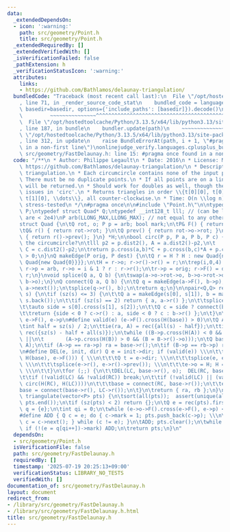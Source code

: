```yaml
---
data:
  _extendedDependsOn:
  - icon: ':warning:'
    path: src/geometry/Point.h
    title: src/geometry/Point.h
  _extendedRequiredBy: []
  _extendedVerifiedWith: []
  _isVerificationFailed: false
  _pathExtension: h
  _verificationStatusIcon: ':warning:'
  attributes:
    links:
    - https://github.com/Bathlamos/delaunay-triangulation/
  bundledCode: "Traceback (most recent call last):\n  File \"/opt/hostedtoolcache/Python/3.13.5/x64/lib/python3.13/site-packages/onlinejudge_verify/documentation/build.py\"\
    , line 71, in _render_source_code_stat\n    bundled_code = language.bundle(stat.path,\
    \ basedir=basedir, options={'include_paths': [basedir]}).decode()\n          \
    \         ~~~~~~~~~~~~~~~^^^^^^^^^^^^^^^^^^^^^^^^^^^^^^^^^^^^^^^^^^^^^^^^^^^^^^^^^^^^^^^^^^\n\
    \  File \"/opt/hostedtoolcache/Python/3.13.5/x64/lib/python3.13/site-packages/onlinejudge_verify/languages/cplusplus.py\"\
    , line 187, in bundle\n    bundler.update(path)\n    ~~~~~~~~~~~~~~^^^^^^\n  File\
    \ \"/opt/hostedtoolcache/Python/3.13.5/x64/lib/python3.13/site-packages/onlinejudge_verify/languages/cplusplus_bundle.py\"\
    , line 312, in update\n    raise BundleErrorAt(path, i + 1, \"#pragma once found\
    \ in a non-first line\")\nonlinejudge_verify.languages.cplusplus_bundle.BundleErrorAt:\
    \ src/geometry/FastDelaunay.h: line 15: #pragma once found in a non-first line\n"
  code: "/**\n * Author: Philippe Legault\n * Date: 2016\n * License: MIT\n * Source:\
    \ https://github.com/Bathlamos/delaunay-triangulation/\n * Description: Fast Delaunay\
    \ triangulation.\n * Each circumcircle contains none of the input points.\n *\
    \ There must be no duplicate points.\n * If all points are on a line, no triangles\
    \ will be returned.\n * Should work for doubles as well, though there may be precision\
    \ issues in 'circ'.\n * Returns triangles in order \\{t[0][0], t[0][1], t[0][2],\
    \ t[1][0], \\dots\\}, all counter-clockwise.\n * Time: O(n \\log n)\n * Status:\
    \ stress-tested\n */\n#pragma once\n\n#include \"Point.h\"\n\ntypedef Point<ll>\
    \ P;\ntypedef struct Quad* Q;\ntypedef __int128_t lll; // (can be ll if coords\
    \ are < 2e4)\nP arb(LLONG_MAX,LLONG_MAX); // not equal to any other point\n\n\
    struct Quad {\n\tQ rot, o; P p = arb; bool mark;\n\tP& F() { return r()->p; }\n\
    \tQ& r() { return rot->rot; }\n\tQ prev() { return rot->o->rot; }\n\tQ next()\
    \ { return r()->prev(); }\n} *H;\n\nbool circ(P p, P a, P b, P c) { // is p in\
    \ the circumcircle?\n\tlll p2 = p.dist2(), A = a.dist2()-p2,\n\t    B = b.dist2()-p2,\
    \ C = c.dist2()-p2;\n\treturn p.cross(a,b)*C + p.cross(b,c)*A + p.cross(c,a)*B\
    \ > 0;\n}\nQ makeEdge(P orig, P dest) {\n\tQ r = H ? H : new Quad{new Quad{new\
    \ Quad{new Quad{0}}}};\n\tH = r->o; r->r()->r() = r;\n\trep(i,0,4) r = r->rot,\
    \ r->p = arb, r->o = i & 1 ? r : r->r();\n\tr->p = orig; r->F() = dest;\n\treturn\
    \ r;\n}\nvoid splice(Q a, Q b) {\n\tswap(a->o->rot->o, b->o->rot->o); swap(a->o,\
    \ b->o);\n}\nQ connect(Q a, Q b) {\n\tQ q = makeEdge(a->F(), b->p);\n\tsplice(q,\
    \ a->next());\n\tsplice(q->r(), b);\n\treturn q;\n}\n\npair<Q,Q> rec(const vector<P>&\
    \ s) {\n\tif (sz(s) <= 3) {\n\t\tQ a = makeEdge(s[0], s[1]), b = makeEdge(s[1],\
    \ s.back());\n\t\tif (sz(s) == 2) return { a, a->r() };\n\t\tsplice(a->r(), b);\n\
    \t\tauto side = s[0].cross(s[1], s[2]);\n\t\tQ c = side ? connect(b, a) : 0;\n\
    \t\treturn {side < 0 ? c->r() : a, side < 0 ? c : b->r() };\n\t}\n\n#define H(e)\
    \ e->F(), e->p\n#define valid(e) (e->F().cross(H(base)) > 0)\n\tQ A, B, ra, rb;\n\
    \tint half = sz(s) / 2;\n\ttie(ra, A) = rec({all(s) - half});\n\ttie(B, rb) =\
    \ rec({sz(s) - half + all(s)});\n\twhile ((B->p.cross(H(A)) < 0 && (A = A->next()))\
    \ ||\n\t       (A->p.cross(H(B)) > 0 && (B = B->r()->o)));\n\tQ base = connect(B->r(),\
    \ A);\n\tif (A->p == ra->p) ra = base->r();\n\tif (B->p == rb->p) rb = base;\n\
    \n#define DEL(e, init, dir) Q e = init->dir; if (valid(e)) \\\n\t\twhile (circ(e->dir->F(),\
    \ H(base), e->F())) { \\\n\t\t\tQ t = e->dir; \\\n\t\t\tsplice(e, e->prev());\
    \ \\\n\t\t\tsplice(e->r(), e->r()->prev()); \\\n\t\t\te->o = H; H = e; e = t;\
    \ \\\n\t\t}\n\tfor (;;) {\n\t\tDEL(LC, base->r(), o);  DEL(RC, base, prev());\n\
    \t\tif (!valid(LC) && !valid(RC)) break;\n\t\tif (!valid(LC) || (valid(RC) &&\
    \ circ(H(RC), H(LC))))\n\t\t\tbase = connect(RC, base->r());\n\t\telse\n\t\t\t\
    base = connect(base->r(), LC->r());\n\t}\n\treturn { ra, rb };\n}\n\nvector<P>\
    \ triangulate(vector<P> pts) {\n\tsort(all(pts));  assert(unique(all(pts)) ==\
    \ pts.end());\n\tif (sz(pts) < 2) return {};\n\tQ e = rec(pts).first;\n\tvector<Q>\
    \ q = {e};\n\tint qi = 0;\n\twhile (e->o->F().cross(e->F(), e->p) < 0) e = e->o;\n\
    #define ADD { Q c = e; do { c->mark = 1; pts.push_back(c->p); \\\n\tq.push_back(c->r());\
    \ c = c->next(); } while (c != e); }\n\tADD; pts.clear();\n\twhile (qi < sz(q))\
    \ if (!(e = q[qi++])->mark) ADD;\n\treturn pts;\n}\n"
  dependsOn:
  - src/geometry/Point.h
  isVerificationFile: false
  path: src/geometry/FastDelaunay.h
  requiredBy: []
  timestamp: '2025-07-19 20:25:13+09:00'
  verificationStatus: LIBRARY_NO_TESTS
  verifiedWith: []
documentation_of: src/geometry/FastDelaunay.h
layout: document
redirect_from:
- /library/src/geometry/FastDelaunay.h
- /library/src/geometry/FastDelaunay.h.html
title: src/geometry/FastDelaunay.h
---
```

